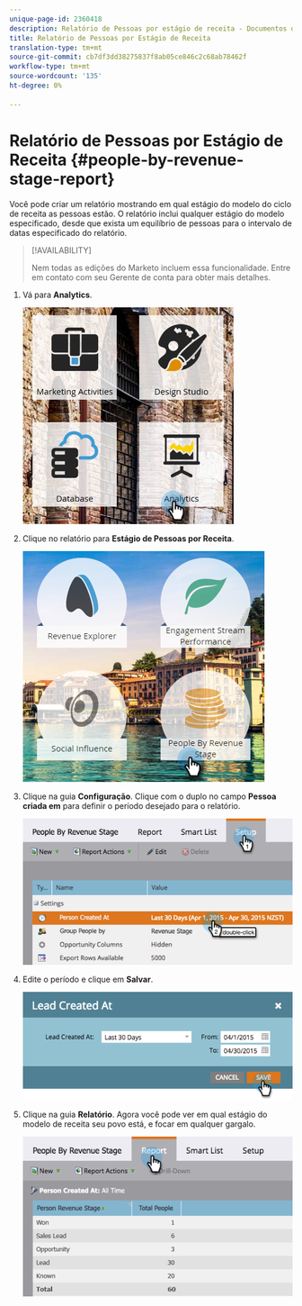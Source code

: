 ```yaml
---
unique-page-id: 2360418
description: Relatório de Pessoas por estágio de receita - Documentos do marketing - Documentação do produto
title: Relatório de Pessoas por Estágio de Receita
translation-type: tm+mt
source-git-commit: cb7df3dd38275837f8ab05ce846c2c68ab78462f
workflow-type: tm+mt
source-wordcount: '135'
ht-degree: 0%

---
```



# Relatório de Pessoas por Estágio de Receita {#people-by-revenue-stage-report}

Você pode criar um relatório mostrando em qual estágio do modelo do ciclo de receita as pessoas estão. O relatório inclui qualquer estágio do modelo especificado, desde que exista um equilíbrio de pessoas para o intervalo de datas especificado do relatório.

>[!AVAILABILITY]
>
>Nem todas as edições do Marketo incluem essa funcionalidade. Entre em contato com seu Gerente de conta para obter mais detalhes.

1. Vá para **Analytics**.

   ![](assets/image2017-3-27-15-3a43-3a55.png)

1. Clique no relatório para **Estágio de Pessoas por Receita**.

   ![](assets/image2017-3-27-15-3a46-3a27.png)

1. Clique na guia **Configuração**. Clique com o duplo no campo **Pessoa criada em** para definir o período desejado para o relatório.

   ![](assets/image2017-3-28-8-3a6-3a23.png)

1. Edite o período e clique em **Salvar**.

   ![](assets/image2015-4-29-12-3a11-3a31.png)

1. Clique na guia **Relatório**. Agora você pode ver em qual estágio do modelo de receita seu povo está, e focar em qualquer gargalo.

   ![](assets/image2017-3-28-8-3a6-3a48.png)
